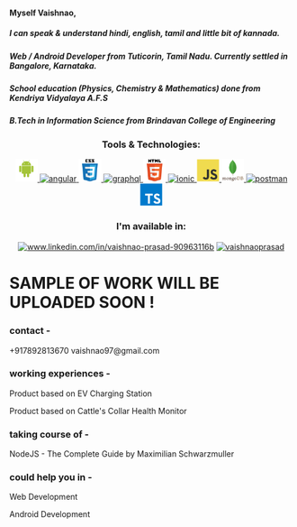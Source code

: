 <h4 align="left"> Myself Vaishnao, </h4>
<h5 align="left">I can speak & understand hindi, english, tamil and little bit of kannada.</h5>
<h5 align="left"> Web / Android Developer from Tuticorin, Tamil Nadu. Currently settled in Bangalore, Karnataka. </h5>
<h5 align="left"> School education (Physics, Chemistry  & Mathematics) done from Kendriya Vidyalaya A.F.S </h5>
<h5 align="left"> B.Tech in Information Science from Brindavan College of Engineering </h5>

<h3 align="center">Tools & Technologies:</h3>
<p align="center"> <a href="https://developer.android.com" target="_blank" rel="noreferrer"> <img src="https://raw.githubusercontent.com/devicons/devicon/master/icons/android/android-original-wordmark.svg" alt="android" width="40" height="40"/> </a> <a href="https://angular.io" target="_blank" rel="noreferrer"> <img src="https://angular.io/assets/images/logos/angular/angular.svg" alt="angular" width="40" height="40"/> </a> <a href="https://www.w3schools.com/css/" target="_blank" rel="noreferrer"> <img src="https://raw.githubusercontent.com/devicons/devicon/master/icons/css3/css3-original-wordmark.svg" alt="css3" width="40" height="40"/> </a> <a href="https://graphql.org" target="_blank" rel="noreferrer"> <img src="https://www.vectorlogo.zone/logos/graphql/graphql-icon.svg" alt="graphql" width="40" height="40"/> </a> <a href="https://www.w3.org/html/" target="_blank" rel="noreferrer"> <img src="https://raw.githubusercontent.com/devicons/devicon/master/icons/html5/html5-original-wordmark.svg" alt="html5" width="40" height="40"/> </a> <a href="https://ionicframework.com" target="_blank" rel="noreferrer"> <img src="https://upload.wikimedia.org/wikipedia/commons/d/d1/Ionic_Logo.svg" alt="ionic" width="40" height="40"/> </a> <a href="https://developer.mozilla.org/en-US/docs/Web/JavaScript" target="_blank" rel="noreferrer"> <img src="https://raw.githubusercontent.com/devicons/devicon/master/icons/javascript/javascript-original.svg" alt="javascript" width="40" height="40"/> </a> <a href="https://www.mongodb.com/" target="_blank" rel="noreferrer"> <img src="https://raw.githubusercontent.com/devicons/devicon/master/icons/mongodb/mongodb-original-wordmark.svg" alt="mongodb" width="40" height="40"/> </a> <a href="https://postman.com" target="_blank" rel="noreferrer"> <img src="https://www.vectorlogo.zone/logos/getpostman/getpostman-icon.svg" alt="postman" width="40" height="40"/> </a> <a href="https://www.typescriptlang.org/" target="_blank" rel="noreferrer"> <img src="https://raw.githubusercontent.com/devicons/devicon/master/icons/typescript/typescript-original.svg" alt="typescript" width="40" height="40"/> </a> </p>

<h3 align="center">I'm available in:</h3>
<p align="center">
<a href="https://linkedin.com/in/www.linkedin.com/in/vaishnao-prasad-90963116b" target="blank"><img align="center" src="https://raw.githubusercontent.com/rahuldkjain/github-profile-readme-generator/master/src/images/icons/Social/linked-in-alt.svg" alt="www.linkedin.com/in/vaishnao-prasad-90963116b" height="30" width="40" /></a>
<a href="https://www.hackerrank.com/vaishnaoprasad" target="blank"><img align="center" src="https://raw.githubusercontent.com/rahuldkjain/github-profile-readme-generator/master/src/images/icons/Social/hackerrank.svg" alt="vaishnaoprasad" height="30" width="40" /></a>
</p>

<h1>SAMPLE OF WORK WILL BE UPLOADED SOON !</h1>

<div>
  <h3>contact -</h3> 
  <label>+917892813670</label> 
  <label>vaishnao97@gmail.com</label>
</div>

<div>
  <h3>working experiences -</h3> 
  <p>Product based on EV Charging Station</p> 
  <p>Product based on Cattle's Collar Health Monitor</p>
</div>

<div>
  <h3>taking course of -</h3> 
  <p>NodeJS - The Complete Guide by Maximilian Schwarzmuller</p>
</div>

<div>
  <h3>could help you in -</h3> 
  <p>Web Development</p>
  <p>Android Development</p>
</div>
